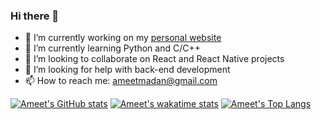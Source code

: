 ### Hi there 👋

<!--
**ameetmadan/ameetmadan** is a ✨ _special_ ✨ repository because its `README.md` (this file) appears on your GitHub profile.
-->

- 🔭 I’m currently working on my [personal website](www.ameet-madan.ch)
- 🌱 I’m currently learning Python and C/C++
- 👯 I’m looking to collaborate on React and React Native projects
- 🤔 I’m looking for help with back-end development
- 📫 How to reach me: ameetmadan@gmail.com

[![Ameet's GitHub stats](https://github-readme-stats.vercel.app/api?username=ameetmadan)](https://github.com/anuraghazra/github-readme-stats)
[![Ameet's wakatime stats](https://github-readme-stats.vercel.app/api/wakatime?username=ameetmadan)](https://github.com/anuraghazra/github-readme-stats)
[![Ameet's Top Langs](https://github-readme-stats.vercel.app/api/top-langs/?username=ameetmadan)](https://github.com/anuraghazra/github-readme-stats)

